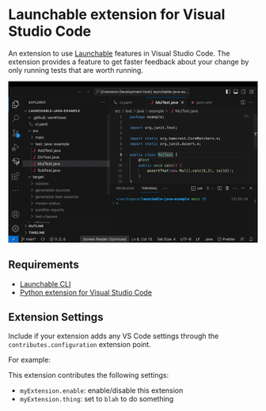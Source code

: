 # Launchable extension for Visual Studio Code

An extension to use [Launchable](https://www.launchableinc.com/) features in Visual Studio Code. The extension provides a feature to get faster feedback about your change by only running tests that are worth running.

![demo](images/demo.gif)

## Requirements

* [Launchable CLI](https://pypi.org/project/launchable/)
* [Python extension for Visual Studio Code](https://marketplace.visualstudio.com/items?itemName=ms-python.python)

## Extension Settings

Include if your extension adds any VS Code settings through the `contributes.configuration` extension point.

For example:

This extension contributes the following settings:

* `myExtension.enable`: enable/disable this extension
* `myExtension.thing`: set to `blah` to do something
